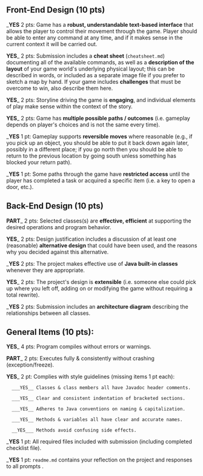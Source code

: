 ## Front-End Design (10 pts)

___YES__ 2 pts: Game has a **robust, understandable text-based interface** that allows the player to control their movement through the game.  Player should be able to enter any command at any time, and if it makes sense in the current context it will be carried out.

__YES___ 2 pts: Submission includes a **cheat sheet** (`cheatsheet.md`) documenting all of the available commands, as well as a **description of the layout** of your game world's underlying physical layout; this can be described in words, or included as a separate image file if you prefer to sketch a map by hand.  If your game includes **challenges** that must be overcome to win, also describe them here.

__YES___ 2 pts: Storyline driving the game is **engaging**, and individual elements of play make sense within the context of the story.

__YES___ 2 pts: Game has **multiple possible paths / outcomes** (i.e. gameplay depends on player's choices and is not the same every time).

___YES__ 1 pt: Gameplay supports **reversible moves** where reasonable (e.g., if you pick up an object, you should be able to put it back down again later, possibly in a different place; if you go north then you should be able to return to the previous location by going south unless something has blocked your return path).

___YES__ 1 pt: Some paths through the game have **restricted access** until the player has completed a task or acquired a specific item (i.e. a key to open a door, etc.).


## Back-End Design (10 pts)

__PART___ 2 pts: Selected classes(s) are **effective, efficient** at supporting the desired operations and program behavior.

__YES___ 2 pts: Design justification includes a discussion of at least one (reasonable) **alternative design** that could have been used, and the reasons why you decided against this alternative.

___YES__ 2 pts: The project makes effective use of **Java built-in classes** whenever they are appropriate.

__YES___ 2 pts: The project's design is **extensible** (i.e. someone else could pick up where you left off, adding on or modifying the game without requiring a total rewrite).

___YES__ 2 pts: Submission includes an **architecture diagram** describing the relationships between all classes.


## General Items (10 pts):
__YES___ 4 pts: Program compiles without errors or warnings.

__PART___ 2 pts: Executes fully & consistently without crashing (exception/freeze).

__YES___ 2 pt: Complies with style guidelines (missing items 1 pt each):

      ___YES__ Classes & class members all have Javadoc header comments.

      ___YES__ Clear and consistent indentation of bracketed sections.

      ___YES__ Adheres to Java conventions on naming & capitalization.

      ___YES__ Methods & variables all have clear and accurate names.

      __YES___ Methods avoid confusing side effects.

___YES__ 1 pt: All required files included with submission (including completed checklist file).

___YES__ 1 pt: `readme.md` contains your reflection on the project and responses to all prompts .
